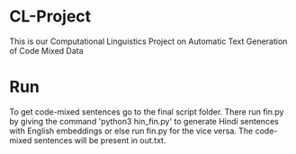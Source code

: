 # CL-Project
This is our Computational Linguistics Project on Automatic Text Generation of Code Mixed Data

# Run
To get code-mixed sentences go to the final script folder. There run fin.py by giving the command 'python3 hin_fin.py' to generate Hindi sentences with English embeddings or else run fin.py for the vice versa. The code-mixed sentences will be present in out.txt.

